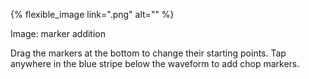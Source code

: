 ---
---

{% flexible_image link=".png" alt="" %}

Image: marker addition

Drag the markers at the bottom to change their starting points. Tap anywhere in the blue stripe below the waveform to add chop markers.
